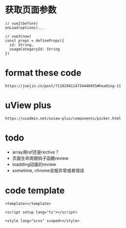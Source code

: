 # 获取页面参数

```
// vue2(before)
onLoad(options)...

// vue3(now)
const props = defineProps({
  id: String,
  usageCategoryId: String
})

```

# format these code

```
https://juejin.cn/post/7118294114734440455#heading-11
```

# uView plus

```
https://uiadmin.net/uview-plus/components/picker.html
```

# todo

- array用ref还是rective？
- 页面生命周期钩子函数review
- loadding动画的review
- sometime, chrome会报异常或者错误

# code template

```
<template></template>

<script setup lang="ts"></script>

<style lang="scss" scoped></style>
```
